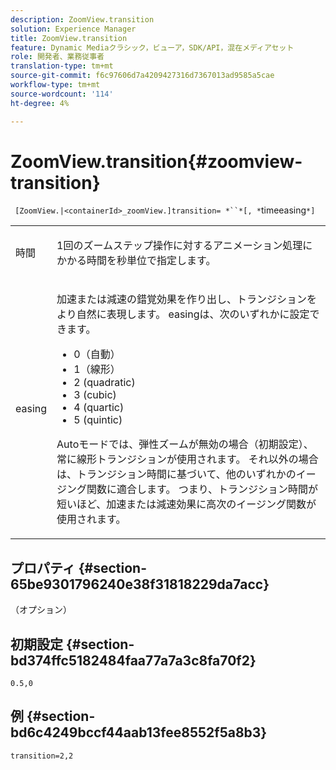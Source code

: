 ```yaml
---
description: ZoomView.transition
solution: Experience Manager
title: ZoomView.transition
feature: Dynamic Mediaクラシック，ビューア，SDK/API，混在メディアセット
role: 開発者、業務従事者
translation-type: tm+mt
source-git-commit: f6c97606d7a4209427316d7367013ad9585a5cae
workflow-type: tm+mt
source-wordcount: '114'
ht-degree: 4%

---
```



# ZoomView.transition{#zoomview-transition}

` [ZoomView.|<containerId>_zoomView.]transition= *``*[, *`timeeasing`*]`

<table id="table_9E7BB12BF371419F88DD4D24EF04632C"> 
 <tbody> 
  <tr> 
   <td colname="col1"> <p> <span class="codeph"><span class="varname"> 時間</span></span> </p> </td> 
   <td colname="col2"> <p> 1回のズームステップ操作に対するアニメーション処理にかかる時間を秒単位で指定します。 </p> </td> 
  </tr> 
  <tr> 
   <td colname="col1"> <p> <span class="codeph"><span class="varname"> easing</span></span> </p> </td> 
   <td colname="col2"> <p> 加速または減速の錯覚効果を作り出し、トランジションをより自然に表現します。 easingは、次のいずれかに設定できます。 </p> <p> 
     <ul id="ul_DA0D1CF2F2484410BFCCACA86661702E"> 
      <li id="li_93A2D53A53314D9594CEDC9EB20381D4">0（自動） </li> 
      <li id="li_AD6A1F03DE544959BC4AA0DD97494F8C"> 1（線形） </li> 
      <li id="li_816A3CE796E3415B9650DDA204412A6A"> 2 (quadratic) </li> 
      <li id="li_EF00BF6CA2AA48FEB54015FFBA9F8DD4"> 3 (cubic) </li> 
      <li id="li_F3CB7F0821AF489C84A0CA155F5031A2"> 4 (quartic) </li> 
      <li id="li_F5B844DAF4CC453CA58BF09A660D139F"> 5 (quintic) </li> 
     </ul> </p> <p>Autoモードでは、弾性ズームが無効の場合（初期設定）、常に線形トランジションが使用されます。 それ以外の場合は、トランジション時間に基づいて、他のいずれかのイージング関数に適合します。 つまり、トランジション時間が短いほど、加速または減速効果に高次のイージング関数が使用されます。 </p> </td> 
  </tr> 
 </tbody> 
</table>

## プロパティ {#section-65be9301796240e38f31818229da7acc}

（オプション）

## 初期設定 {#section-bd374ffc5182484faa77a7a3c8fa70f2}

`0.5,0`

## 例 {#section-bd6c4249bccf44aab13fee8552f5a8b3}

`transition=2,2`
